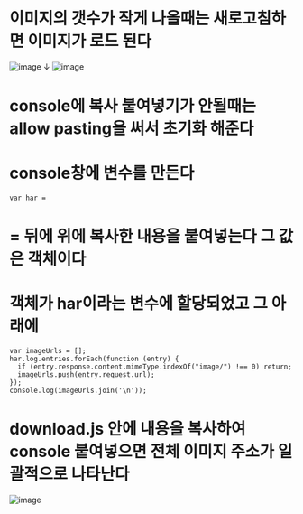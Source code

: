 # 이미지의 갯수가 작게 나올때는 새로고침하면 이미지가 로드 된다

![image](https://github.com/sonahyeonn/all-images/assets/147791395/036e94de-86d1-4a76-be0d-4c2e336c53c8)
↓
![image](https://github.com/sonahyeonn/all-images/assets/147791395/2f7755b6-d871-4bd0-b3bf-c356c6663d58)

# console에 복사 붙여넣기가 안될때는 allow pasting을 써서 초기화 해준다
# console창에 변수를 만든다 

```
var har =
```

# = 뒤에 위에 복사한 내용을 붙여넣는다 그 값은 객체이다

# 객체가 har이라는 변수에 할당되었고 그 아래에

```
var imageUrls = [];
har.log.entries.forEach(function (entry) {
  if (entry.response.content.mimeType.indexOf("image/") !== 0) return;
  imageUrls.push(entry.request.url);
});
console.log(imageUrls.join('\n'));
```

# download.js 안에 내용을 복사하여 console 붙여넣으면 전체 이미지 주소가 일괄적으로 나타난다

![image](https://github.com/sonahyeonn/all-images/assets/147791395/d9a575d8-a06e-42c6-9c77-356eb36ef45f)


